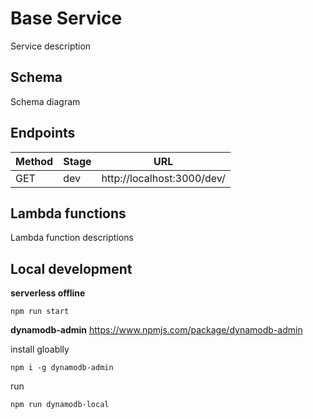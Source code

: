 # Base Service

Service description

## Schema

Schema diagram

## Endpoints

| Method | Stage | URL                        |
| ------ | ----- | -------------------------- |
| GET    | dev   | http://localhost:3000/dev/ |

## Lambda functions

Lambda function descriptions

## Local development

**serverless offline**

```
npm run start
```

**dynamodb-admin** https://www.npmjs.com/package/dynamodb-admin

install gloablly

```
npm i -g dynamodb-admin
```

run

```
npm run dynamodb-local
```
